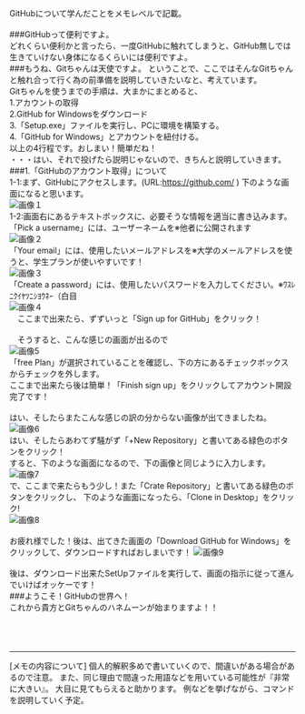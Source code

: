 ﻿GitHubについて学んだことをメモレベルで記載。
<br><br>
###GitHubって便利ですよ。
<br>
  どれくらい便利かと言ったら、一度GitHubに触れてしまうと、GitHub無しでは生きていけない身体になるくらいには便利ですよ。<br>
###もうね、Gitちゃんは天使ですよ。
  ということで、ここではそんなGitちゃんと触れ合って行く為の前準備を説明していきたいなと、考えています。<br>
  Gitちゃんを使うまでの手順は、大まかにまとめると、<br>
  1.アカウントの取得<br>
  2.GitHub for Windowsをダウンロード<br>
  3.「Setup.exe」ファイルを実行し、PCに環境を構築する。<br>
  4.「GitHub for Windows」とアカウントを紐付ける。<br>
  以上の4行程です。おしまい！簡単だね！<br>
  ・・・はい、それで投げたら説明じゃないので、きちんと説明していきます。<br>
###1.「GitHubのアカウント取得」について<br>
  1-1:まず、GitHubにアクセスします。(URL:https://github.com/ ) 下のような画面になると思います。<br>
  ![画像１](https://github.com/TokisaSigure/GitHubReport/blob/akagi1/images/toppage.png)<br>
  1-2:画面右にあるテキストボックスに、必要そうな情報を適当に書き込みます。<br>
  「Pick a username」には、ユーザーネームを※他者に公開されます<br>
  ![画像２](https://github.com/TokisaSigure/GitHubReport/blob/akagi1/images/hogehogehogehogehogehoge.png)<br>
  「Your email」には、使用したいメールアドレスを※大学のメールアドレスを使うと、学生プランが使いやすいです！<br>
  ![画像３](https://github.com/TokisaSigure/GitHubReport/blob/akagi1/images/hogepiyo.png)<br>
  「Create a password」には、使用したいパスワードを入力してください。※ﾜｽﾚﾆｸｲﾔﾂﾆｼﾖｳﾈｰ（白目<br>
  ![画像４](https://github.com/TokisaSigure/GitHubReport/blob/akagi1/images/hogepiyohogera.png)<br>
  　ここまで出来たら、ずずいっと「Sign up for GitHub」をクリック！<br><br>
  　そうすると、こんな感じの画面が出るので<br>
  ![画像5](https://github.com/TokisaSigure/GitHubReport/blob/akagi1/images/selectPlan.png)  
  「free Plan」が選択されていることを確認し、下の方にあるチェックボックスからチェックを外します。<br>
  ここまで出来たら後は簡単！「Finish sign up」をクリックしてアカウント開設完了です！<br><br>
  はい、そしたらまたこんな感じの訳の分からない画像が出てきましたね。<br>
  ![画像6](https://github.com/TokisaSigure/GitHubReport/blob/akagi1/images/Start1.png)  
    はい、そしたらあわてず騒がず「+New Repository」と書いてある緑色のボタンをクリック！  
  すると、下のような画面になるので、下の画像と同じように入力します。  
  ![画像7](https://github.com/TokisaSigure/GitHubReport/blob/akagi1/images/fristRipository.png)<br>
    で、ここまで来たらもう少し！また「Crate Repository」と書いてある緑色のボタンをクリックし、
    下のような画面になったら、「Clone in Desktop」をクリック!<br>
  ![画像8](https://github.com/TokisaSigure/GitHubReport/blob/akagi1/images/GitHubforWindowds.png)
  <br><br>
    お疲れ様でした！後は、出てきた画面の「Download GitHub for Windows」をクリックして、ダウンロードすればおしまいです！
  ![画像9](https://github.com/TokisaSigure/GitHubReport/blob/akagi1/images/Goal.png)
  <br><br>
    後は、ダウンロード出来たSetUpファイルを実行して、画面の指示に従って進んでいけばオッケーです！<br>
###ようこそ！GitHubの世界へ！<br>これから貴方とGitちゃんのハネムーンが始まりますよ！！<br><br><br>
  　  

------------------------------------------------------------------
[メモの内容について]
個人的解釈多めで書いていくので、間違いがある場合があるので注意。
また、同じ理由で間違った用語などを用いている可能性が『非常に大きい』。
大目に見てもらえると助かります。
例などを挙げながら、コマンドを説明していく予定。

